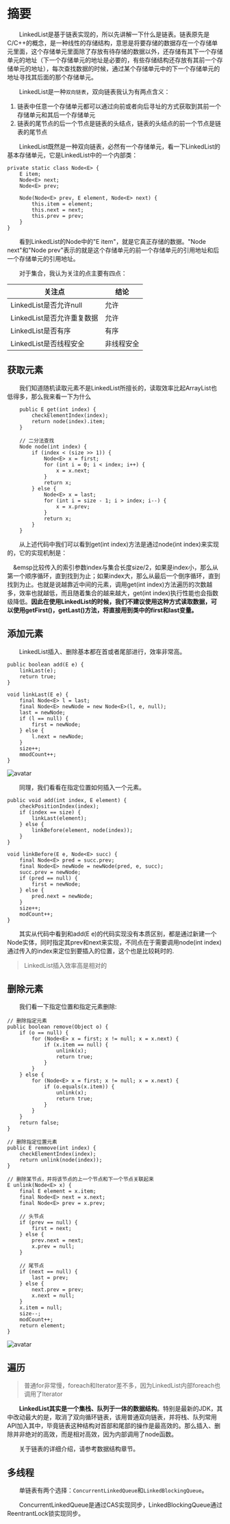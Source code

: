
# 摘要

&emsp;&emsp;LinkedList是基于链表实现的，所以先讲解一下什么是链表。链表原先是C/C++的概念，是一种线性的存储结构，意思是将要存储的数据存在一个存储单元里面，这个存储单元里面除了存放有待存储的数据以外，还存储有其下一个存储单元的地址（下一个存储单元的地址是必要的，有些存储结构还存放有其前一个存储单元的地址），每次查找数据的时候，通过某个存储单元中的下一个存储单元的地址寻找其后面的那个存储单元。

&emsp;&emsp;LinkedList是一种`双向链表`，双向链表我认为有两点含义：

1. 链表中任意一个存储单元都可以通过向前或者向后寻址的方式获取到其前一个存储单元和其后一个存储单元
2. 链表的尾节点的后一个节点是链表的头结点，链表的头结点的前一个节点是链表的尾节点

&emsp;&emsp;LinkedList既然是一种双向链表，必然有一个存储单元，看一下LinkedList的基本存储单元，它是LinkedList中的一个内部类：

    private static class Node<E> {
        E item;
        Node<E> next;
        Node<E> prev;

        Node(Node<E> prev, E element, Node<E> next) {
            this.item = element;
            this.next = next;
            this.prev = prev;
        }
    }

&emsp;&emsp;看到LinkedList的Node中的"E item"，就是它真正存储的数据。"Node<E> next"和"Node<E> prev"表示的就是这个存储单元的前一个存储单元的引用地址和后一个存储单元的引用地址。

&emsp;&emsp;对于集合，我认为关注的点主要有四点：

|关注点|结论|
|---|---|
|LinkedList是否允许null|允许|
|LinkedList是否允许重复数据|允许|
|LinkedList是否有序|有序|
|LinkedList是否线程安全|非线程安全|

## 获取元素

&emsp;&emsp;我们知道随机读取元素不是LinkedList所擅长的，读取效率比起ArrayList也低得多，那么我来看一下为什么

        public E get(int index) {
            checkElementIndex(index);
            return node(index).item;
        }

        // 二分法查找
        Node node(int index) {
            if (index < (size >> 1)) {
                Node<E> x = first;
                for (int i = 0; i < index; i++) {
                    x = x.next;
                }
                return x;
            } else {
                Node<E> x = last;
                for (int i = size - 1; i > index; i--) {
                    x = x.prev;
                }
                return x;
            }
        }

&emsp;&emsp;从上述代码中我们可以看到get(int index)方法是通过node(int index)来实现的，它的实现机制是：

&emsp;&emsp比较传入的索引参数index与集合长度size/2，如果是index小，那么从第一个顺序循环，直到找到为止；如果index大，那么从最后一个倒序循环，直到找到为止。也就是说越靠近中间的元素，调用get(int index)方法遍历的次数越多，效率也就越低，而且随着集合的越来越大，get(int index)执行性能也会指数级降低。**因此在使用LinkedList的时候，我们不建议使用这种方式读取数据，可以使用getFirst()，getLast()方法，将直接用到类中的first和last变量。**

## 添加元素

&emsp;&emsp;LinkedList插入、删除基本都在首或者尾部进行，效率非常高。

    public boolean add(E e) {
        linkLast(e);
        return true;
    }

    void linkLast(E e) {
        final Node<E> l = last;
        final Node<E> newNode = new Node<E>(l, e, null);
        last = newNode;
        if (l == null) {
            first = newNode;
        } else {
            l.next = newNode;
        }
        size++;
        mmodCount++;
    }

![avatar](https://cdn.jsdelivr.net/gh/facedamon/markdownps2@master/collection/1610022167831.jpg)

&emsp;&emsp;同理，我们看看在指定位置如何插入一个元素。

    public void add(int index, E element) {
        checkPositionIndex(index);
        if (index == size) {
            linkLast(element);
        } else {
            linkBefore(element, node(index));
        }
    }

    void linkBefore(E e, Node<E> succ) {
        final Node<E> pred = succ.prev;
        final Node<E> newNode = newNode(pred, e, succ);
        succ.prev = newNode;
        if (pred == null) {
            first = newNode;
        } else {
            pred.next = newNode;
        }
        size++;
        modCount++;
    }

&emsp;&emsp;其实从代码中看到和add(E e)的代码实现没有本质区别，都是通过新建一个Node实体，同时指定其prev和next来实现，不同点在于需要调用node(int index)通过传入的index来定位到要插入的位置，这个也是比较耗时的.

> LinkedList插入效率高是相对的

## 删除元素

&emsp;&emsp;我们看一下指定位置和指定元素删除:

    // 删除指定元素
    public boolean remove(Object o) {
        if (o == null) {
            for (Node<E> x = first; x != null; x = x.next) {
                if (x.item == null) {
                    unlink(x);
                    return true;
                }
            }
        } else {
            for (Node<E> x = first; x != null; x = x.next) {
                if (o.equals(x.item)) {
                    unlink(x);
                    return true;
                }
            }
        }
        return false;
    }

    // 删除指定位置元素
    public E remmove(int index) {
        checkElementIndex(index);
        return unlink(node(index));
    }

    // 删除某节点，并将该节点的上一个节点和下一个节点关联起来
    E unlink(Node<E> x) {
        final E element = x.item;
        final Node<E> next = x.next;
        final Node<E> prev = x.prev;

        // 头节点
        if (prev == null) {
            first = next;
        } else {
            prev.next = next;
            x.prev = null;
        }

        // 尾节点
        if (next == null) {
            last = prev;
        } else {
            next.prev = prev;
            x.next = null;
        }
        x.item = null;
        size--;
        modCount++;
        return element;
    }

![avatar](https://cdn.jsdelivr.net/gh/facedamon/markdownps2@master/collection/1610023398927.jpg)

## 遍历

> 普通for非常慢，foreach和Iterator差不多，因为LinkedList内部foreach也调用了Iterator

&emsp;&emsp;**LinkedList其实是一个集栈、队列于一体的数据结构**。特别是最新的JDK，其中改动最大的是，取消了双向循环链表，该用普通双向链表，并将栈、队列常用API加入其中，毕竟链表这种结构对首部和尾部的操作是最高效的。那么插入、删除并非绝对的高效，而是相对高效，因为内部调用了node函数。

&emsp;&emsp;关于链表的详细介绍，请参考数据结构章节。

## 多线程

&emsp;&emsp;单链表有两个选择：`ConcurrentLinkedQueue`和`LinkedBlockingQueue`。

&emsp;&emsp;ConcurrentLinkedQueue是通过CAS实现同步，LinkedBlockingQueue通过ReentrantLock锁实现同步。
